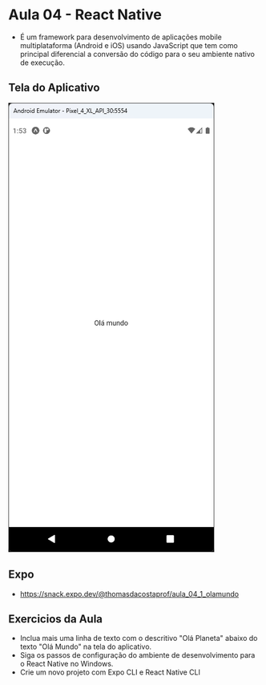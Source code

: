 # Aula 04 - React Native

- É um framework para desenvolvimento de aplicações mobile multiplataforma (Android e iOS) usando JavaScript que tem como principal diferencial a conversão do código para o seu ambiente nativo de execução.

## Tela do Aplicativo

![Tela](screen1.png)

## Expo

- https://snack.expo.dev/@thomasdacostaprof/aula_04_1_olamundo

## Exercicios da Aula

- Inclua mais uma linha de texto com o descritivo "Olá Planeta" abaixo do texto "Olá Mundo" na tela do aplicativo.
- Siga os passos de configuração do ambiente de desenvolvimento para o React Native no Windows.
- Crie um novo projeto com Expo CLI e React Native CLI
